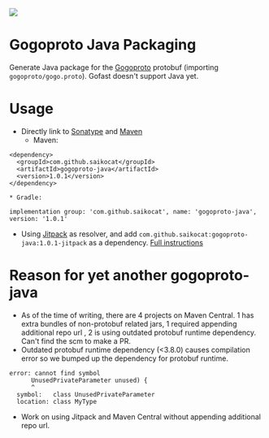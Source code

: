 [![](https://jitpack.io/v/saikocat/gogoproto-java.svg)](https://jitpack.io/#saikocat/gogoproto-java)

# Gogoproto Java Packaging
Generate Java package for the [Gogoproto](https://github.com/gogo/protobuf)
protobuf (importing `gogoproto/gogo.proto`). Gofast doesn't support Java yet.

# Usage
* Directly link to [Sonatype](https://ossindex.sonatype.org/component/pkg:maven/com.github.saikocat/gogoproto-java@1.0.1)
  and [Maven](https://repo1.maven.org/maven2/com/github/saikocat/gogoproto-java/)
    * Maven:
```
<dependency>
  <groupId>com.github.saikocat</groupId>
  <artifactId>gogoproto-java</artifactId>
  <version>1.0.1</version>
</dependency>
```
    * Gradle:
```
implementation group: 'com.github.saikocat', name: 'gogoproto-java', version: '1.0.1'
```
* Using [Jitpack](https://jitpack.io) as resolver, and add `com.github.saikocat:gogoproto-java:1.0.1-jitpack` as a dependency. [Full instructions](https://jitpack.io/#saikocat/gogoproto-java/1.0.1-jitpack)

# Reason for yet another gogoproto-java
* As of the time of writing, there are 4 projects on Maven Central. 1 has extra
  bundles of non-protobuf related jars, 1 required appending additional repo url
  , 2 is using outdated protobuf runtime dependency. Can't find the scm to make
  a PR.
* Outdated protobuf runtime dependency (<3.8.0) causes compilation error so we
  bumped up the dependency for protobuf runtime.
```
error: cannot find symbol
      UnusedPrivateParameter unused) {
      ^
  symbol:   class UnusedPrivateParameter
  location: class MyType
```
* Work on using Jitpack and Maven Central without appending additional repo url.
